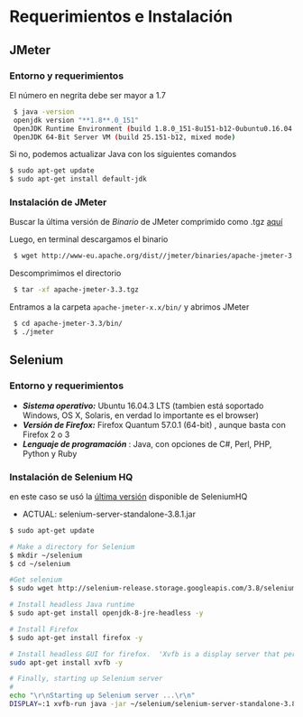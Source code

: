 # Requerimientos e Instalación

## JMeter
### Entorno y requerimientos
El número en negrita debe ser mayor a 1.7
```sh
 $ java -version
 openjdk version "**1.8**.0_151"
 OpenJDK Runtime Environment (build 1.8.0_151-8u151-b12-0ubuntu0.16.04.2-b12)
 OpenJDK 64-Bit Server VM (build 25.151-b12, mixed mode)
```

Si no, podemos actualizar Java con los siguientes comandos
```sh
$ sudo apt-get update
$ sudo apt-get install default-jdk
```

### Instalación de JMeter
Buscar la última versión de *Binario* de JMeter comprimido como .tgz [aquí](http://jmeter.apache.org/download_jmeter.cgi) 

Luego, en terminal descargamos el binario

```sh
 $ wget http://www-eu.apache.org/dist//jmeter/binaries/apache-jmeter-3.3.tgz 
 ```

Descomprimimos el directorio

```sh
 $ tar -xf apache-jmeter-3.3.tgz 
 ```

Entramos a la carpeta ``apache-jmeter-x.x/bin/`` y abrimos JMeter

```sh
 $ cd apache-jmeter-3.3/bin/
 $ ./jmeter
```

## Selenium
### Entorno y requerimientos
- ***Sistema operativo:*** Ubuntu 16.04.3 LTS (tambien está soportado Windows, OS X, Solaris, en verdad lo importante es el browser)
- ***Versión de Firefox:*** Firefox Quantum 57.0.1 (64-bit) , aunque basta con Firefox 2 o 3
- ***Lenguaje de programación*** : Java, con opciones de C#, Perl, PHP, Python y Ruby


### Instalación de Selenium HQ
en este caso se usó la [última versión](http://selenium-release.storage.googleapis.com/index.html) disponible de SeleniumHQ
 - ACTUAL: selenium-server-standalone-3.8.1.jar

```sh
$ sudo apt-get update

# Make a directory for Selenium
$ mkdir ~/selenium
$ cd ~/selenium

#Get selenium
$ sudo wget http://selenium-release.storage.googleapis.com/3.8/selenium-server-standalone-3.8.1.jar

# Install headless Java runtime
$ sudo apt-get install openjdk-8-jre-headless -y

# Install Firefox
$ sudo apt-get install firefox -y

# Install headless GUI for firefox.  'Xvfb is a display server that performs graphical operations in memory'
sudo apt-get install xvfb -y

# Finally, starting up Selenium server
#
echo "\r\nStarting up Selenium server ...\r\n"
DISPLAY=:1 xvfb-run java -jar ~/selenium/selenium-server-standalone-3.8.1.jar

``` 
